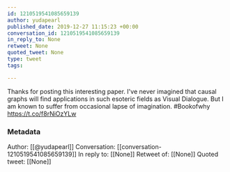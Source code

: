 ```yaml
---
id: 1210519541085659139
author: yudapearl
published_date: 2019-12-27 11:15:23 +00:00
conversation_id: 1210519541085659139
in_reply_to: None
retweet: None
quoted_tweet: None
type: tweet
tags:

---
```


Thanks for posting this interesting paper. I've never imagined that causal graphs will find applications in such esoteric fields as Visual Dialogue. But I am known to suffer from occasional lapse of imagination. #Bookofwhy https://t.co/f8rNiOzYLw

### Metadata

Author: [[@yudapearl]]
Conversation: [[conversation-1210519541085659139]]
In reply to: [[None]]
Retweet of: [[None]]
Quoted tweet: [[None]]
